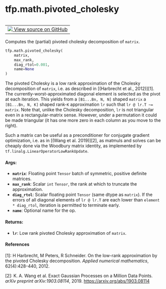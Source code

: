 <div itemscope itemtype="http://developers.google.com/ReferenceObject">
<meta itemprop="name" content="tfp.math.pivoted_cholesky" />
<meta itemprop="path" content="Stable" />
</div>

# tfp.math.pivoted_cholesky


<table class="tfo-notebook-buttons tfo-api" align="left">

<td>
  <a target="_blank" href="https://github.com/tensorflow/probability/blob/master/tensorflow_probability/python/math/linalg.py">
    <img src="https://www.tensorflow.org/images/GitHub-Mark-32px.png" />
    View source on GitHub
  </a>
</td></table>



Computes the (partial) pivoted cholesky decomposition of `matrix`.

``` python
tfp.math.pivoted_cholesky(
    matrix,
    max_rank,
    diag_rtol=0.001,
    name=None
)
```



<!-- Placeholder for "Used in" -->

The pivoted Cholesky is a low rank approximation of the Cholesky decomposition
of `matrix`, i.e. as described in [(Harbrecht et al., 2012)][1]. The
currently-worst-approximated diagonal element is selected as the pivot at each
iteration. This yields from a `[B1...Bn, N, N]` shaped `matrix` a `[B1...Bn,
N, K]` shaped rank-`K` approximation `lr` such that `lr @ lr.T ~= matrix`.
Note that, unlike the Cholesky decomposition, `lr` is not triangular even in
a rectangular-matrix sense. However, under a permutation it could be made
triangular (it has one more zero in each column as you move to the right).

Such a matrix can be useful as a preconditioner for conjugate gradient
optimization, i.e. as in [(Wang et al. 2019)][2], as matmuls and solves can be
cheaply done via the Woodbury matrix identity, as implemented by
`tf.linalg.LinearOperatorLowRankUpdate`.

#### Args:


* <b>`matrix`</b>: Floating point `Tensor` batch of symmetric, positive definite
  matrices.
* <b>`max_rank`</b>: Scalar `int` `Tensor`, the rank at which to truncate the
  approximation.
* <b>`diag_rtol`</b>: Scalar floating point `Tensor` (same dtype as `matrix`). If the
  errors of all diagonal elements of `lr @ lr.T` are each lower than
  `element * diag_rtol`, iteration is permitted to terminate early.
* <b>`name`</b>: Optional name for the op.


#### Returns:


* <b>`lr`</b>: Low rank pivoted Cholesky approximation of `matrix`.

#### References

[1]: H Harbrecht, M Peters, R Schneider. On the low-rank approximation by the
     pivoted Cholesky decomposition. _Applied numerical mathematics_,
     62(4):428-440, 2012.

[2]: K. A. Wang et al. Exact Gaussian Processes on a Million Data Points.
     _arXiv preprint arXiv:1903.08114_, 2019. https://arxiv.org/abs/1903.08114